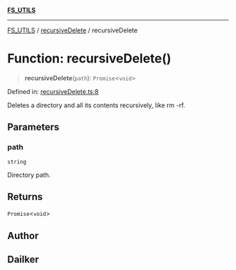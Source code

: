 [**FS_UTILS**](../../README.md)

***

[FS_UTILS](../../README.md) / [recursiveDelete](../README.md) / recursiveDelete

# Function: recursiveDelete()

> **recursiveDelete**(`path`): `Promise`\<`void`\>

Defined in: [recursiveDelete.ts:8](https://github.com/dailker/everyutil-js/blob/b3e269da55b7d96c15eb37e98c5c4f6b94f05f6f/src/fs/recursiveDelete.ts#L8)

Deletes a directory and all its contents recursively, like rm -rf.

## Parameters

### path

`string`

Directory path.

## Returns

`Promise`\<`void`\>

## Author

## Dailker
